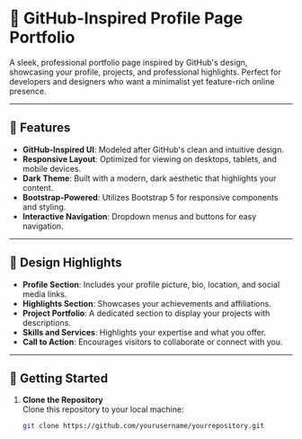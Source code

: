 # 👤 GitHub-Inspired Profile Page Portfolio

A sleek, professional portfolio page inspired by GitHub's design, showcasing your profile, projects, and professional highlights. Perfect for developers and designers who want a minimalist yet feature-rich online presence.

---

## 🌟 Features

- **GitHub-Inspired UI**: Modeled after GitHub's clean and intuitive design.
- **Responsive Layout**: Optimized for viewing on desktops, tablets, and mobile devices.
- **Dark Theme**: Built with a modern, dark aesthetic that highlights your content.
- **Bootstrap-Powered**: Utilizes Bootstrap 5 for responsive components and styling.
- **Interactive Navigation**: Dropdown menus and buttons for easy navigation.

---

## 🎨 Design Highlights

- **Profile Section**: Includes your profile picture, bio, location, and social media links.
- **Highlights Section**: Showcases your achievements and affiliations.
- **Project Portfolio**: A dedicated section to display your projects with descriptions.
- **Skills and Services**: Highlights your expertise and what you offer.
- **Call to Action**: Encourages visitors to collaborate or connect with you.

---

## 🚀 Getting Started

1. **Clone the Repository**  
   Clone this repository to your local machine:
   ```bash
   git clone https://github.com/yourusername/yourrepository.git
